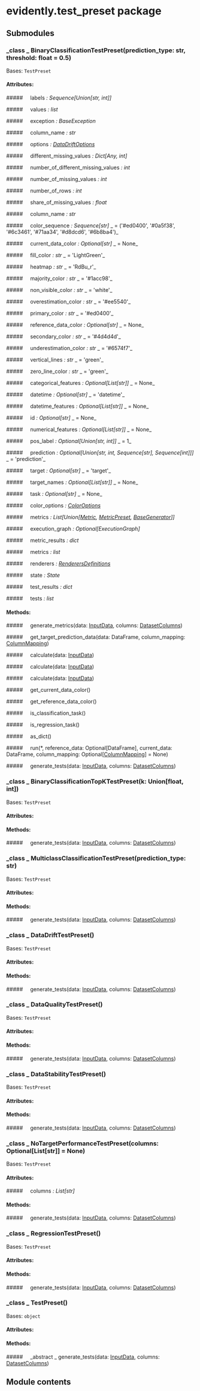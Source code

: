 # evidently.test_preset package

## Submodules


### _class _ BinaryClassificationTestPreset(prediction_type: str, threshold: float = 0.5)
Bases: `TestPreset`


#### Attributes: 

#####&nbsp;&nbsp;&nbsp;&nbsp; labels _: Sequence[Union[str, int]]_ 

#####&nbsp;&nbsp;&nbsp;&nbsp; values _: list_ 

#####&nbsp;&nbsp;&nbsp;&nbsp; exception _: BaseException_ 

#####&nbsp;&nbsp;&nbsp;&nbsp; column_name _: str_ 

#####&nbsp;&nbsp;&nbsp;&nbsp; options _: [DataDriftOptions](evidently.options.md#evidently.options.data_drift.DataDriftOptions)_ 

#####&nbsp;&nbsp;&nbsp;&nbsp; different_missing_values _: Dict[Any, int]_ 

#####&nbsp;&nbsp;&nbsp;&nbsp; number_of_different_missing_values _: int_ 

#####&nbsp;&nbsp;&nbsp;&nbsp; number_of_missing_values _: int_ 

#####&nbsp;&nbsp;&nbsp;&nbsp; number_of_rows _: int_ 

#####&nbsp;&nbsp;&nbsp;&nbsp; share_of_missing_values _: float_ 

#####&nbsp;&nbsp;&nbsp;&nbsp; column_name _: str_ 

#####&nbsp;&nbsp;&nbsp;&nbsp; color_sequence _: Sequence[str]_ _ = ('#ed0400', '#0a5f38', '#6c3461', '#71aa34', '#d8dcd6', '#6b8ba4')_ 

#####&nbsp;&nbsp;&nbsp;&nbsp; current_data_color _: Optional[str]_ _ = None_ 

#####&nbsp;&nbsp;&nbsp;&nbsp; fill_color _: str_ _ = 'LightGreen'_ 

#####&nbsp;&nbsp;&nbsp;&nbsp; heatmap _: str_ _ = 'RdBu_r'_ 

#####&nbsp;&nbsp;&nbsp;&nbsp; majority_color _: str_ _ = '#1acc98'_ 

#####&nbsp;&nbsp;&nbsp;&nbsp; non_visible_color _: str_ _ = 'white'_ 

#####&nbsp;&nbsp;&nbsp;&nbsp; overestimation_color _: str_ _ = '#ee5540'_ 

#####&nbsp;&nbsp;&nbsp;&nbsp; primary_color _: str_ _ = '#ed0400'_ 

#####&nbsp;&nbsp;&nbsp;&nbsp; reference_data_color _: Optional[str]_ _ = None_ 

#####&nbsp;&nbsp;&nbsp;&nbsp; secondary_color _: str_ _ = '#4d4d4d'_ 

#####&nbsp;&nbsp;&nbsp;&nbsp; underestimation_color _: str_ _ = '#6574f7'_ 

#####&nbsp;&nbsp;&nbsp;&nbsp; vertical_lines _: str_ _ = 'green'_ 

#####&nbsp;&nbsp;&nbsp;&nbsp; zero_line_color _: str_ _ = 'green'_ 

#####&nbsp;&nbsp;&nbsp;&nbsp; categorical_features _: Optional[List[str]]_ _ = None_ 

#####&nbsp;&nbsp;&nbsp;&nbsp; datetime _: Optional[str]_ _ = 'datetime'_ 

#####&nbsp;&nbsp;&nbsp;&nbsp; datetime_features _: Optional[List[str]]_ _ = None_ 

#####&nbsp;&nbsp;&nbsp;&nbsp; id _: Optional[str]_ _ = None_ 

#####&nbsp;&nbsp;&nbsp;&nbsp; numerical_features _: Optional[List[str]]_ _ = None_ 

#####&nbsp;&nbsp;&nbsp;&nbsp; pos_label _: Optional[Union[str, int]]_ _ = 1_ 

#####&nbsp;&nbsp;&nbsp;&nbsp; prediction _: Optional[Union[str, int, Sequence[str], Sequence[int]]]_ _ = 'prediction'_ 

#####&nbsp;&nbsp;&nbsp;&nbsp; target _: Optional[str]_ _ = 'target'_ 

#####&nbsp;&nbsp;&nbsp;&nbsp; target_names _: Optional[List[str]]_ _ = None_ 

#####&nbsp;&nbsp;&nbsp;&nbsp; task _: Optional[str]_ _ = None_ 

#####&nbsp;&nbsp;&nbsp;&nbsp; color_options _: [ColorOptions](evidently.options.md#evidently.options.color_scheme.ColorOptions)_ 

#####&nbsp;&nbsp;&nbsp;&nbsp; metrics _: List[Union[[Metric](evidently.metrics.md#evidently.metrics.base_metric.Metric), [MetricPreset](evidently.metric_preset.md#evidently.metric_preset.metric_preset.MetricPreset), [BaseGenerator](evidently.utils.md#evidently.utils.generators.BaseGenerator)]]_ 

#####&nbsp;&nbsp;&nbsp;&nbsp; execution_graph _: Optional[ExecutionGraph]_ 

#####&nbsp;&nbsp;&nbsp;&nbsp; metric_results _: dict_ 

#####&nbsp;&nbsp;&nbsp;&nbsp; metrics _: list_ 

#####&nbsp;&nbsp;&nbsp;&nbsp; renderers _: [RenderersDefinitions](evidently.renderers.md#evidently.renderers.base_renderer.RenderersDefinitions)_ 

#####&nbsp;&nbsp;&nbsp;&nbsp; state _: State_ 

#####&nbsp;&nbsp;&nbsp;&nbsp; test_results _: dict_ 

#####&nbsp;&nbsp;&nbsp;&nbsp; tests _: list_ 

#### Methods: 

#####&nbsp;&nbsp;&nbsp;&nbsp; generate_metrics(data: [InputData](evidently.metrics.md#evidently.metrics.base_metric.InputData), columns: [DatasetColumns](evidently.utils.md#evidently.utils.data_operations.DatasetColumns))

#####&nbsp;&nbsp;&nbsp;&nbsp; get_target_prediction_data(data: DataFrame, column_mapping: [ColumnMapping](evidently.pipeline.md#evidently.pipeline.column_mapping.ColumnMapping))

#####&nbsp;&nbsp;&nbsp;&nbsp; calculate(data: [InputData](evidently.metrics.md#evidently.metrics.base_metric.InputData))

#####&nbsp;&nbsp;&nbsp;&nbsp; calculate(data: [InputData](evidently.metrics.md#evidently.metrics.base_metric.InputData))

#####&nbsp;&nbsp;&nbsp;&nbsp; calculate(data: [InputData](evidently.metrics.md#evidently.metrics.base_metric.InputData))

#####&nbsp;&nbsp;&nbsp;&nbsp; get_current_data_color()

#####&nbsp;&nbsp;&nbsp;&nbsp; get_reference_data_color()

#####&nbsp;&nbsp;&nbsp;&nbsp; is_classification_task()

#####&nbsp;&nbsp;&nbsp;&nbsp; is_regression_task()

#####&nbsp;&nbsp;&nbsp;&nbsp; as_dict()

#####&nbsp;&nbsp;&nbsp;&nbsp; run(\*, reference_data: Optional[DataFrame], current_data: DataFrame, column_mapping: Optional[[ColumnMapping](evidently.pipeline.md#evidently.pipeline.column_mapping.ColumnMapping)] = None)

#####&nbsp;&nbsp;&nbsp;&nbsp; generate_tests(data: [InputData](evidently.metrics.md#evidently.metrics.base_metric.InputData), columns: [DatasetColumns](evidently.utils.md#evidently.utils.data_operations.DatasetColumns))

### _class _ BinaryClassificationTopKTestPreset(k: Union[float, int])
Bases: `TestPreset`


#### Attributes: 

#### Methods: 

#####&nbsp;&nbsp;&nbsp;&nbsp; generate_tests(data: [InputData](evidently.metrics.md#evidently.metrics.base_metric.InputData), columns: [DatasetColumns](evidently.utils.md#evidently.utils.data_operations.DatasetColumns))

### _class _ MulticlassClassificationTestPreset(prediction_type: str)
Bases: `TestPreset`


#### Attributes: 

#### Methods: 

#####&nbsp;&nbsp;&nbsp;&nbsp; generate_tests(data: [InputData](evidently.metrics.md#evidently.metrics.base_metric.InputData), columns: [DatasetColumns](evidently.utils.md#evidently.utils.data_operations.DatasetColumns))

### _class _ DataDriftTestPreset()
Bases: `TestPreset`


#### Attributes: 

#### Methods: 

#####&nbsp;&nbsp;&nbsp;&nbsp; generate_tests(data: [InputData](evidently.metrics.md#evidently.metrics.base_metric.InputData), columns: [DatasetColumns](evidently.utils.md#evidently.utils.data_operations.DatasetColumns))

### _class _ DataQualityTestPreset()
Bases: `TestPreset`


#### Attributes: 

#### Methods: 

#####&nbsp;&nbsp;&nbsp;&nbsp; generate_tests(data: [InputData](evidently.metrics.md#evidently.metrics.base_metric.InputData), columns: [DatasetColumns](evidently.utils.md#evidently.utils.data_operations.DatasetColumns))

### _class _ DataStabilityTestPreset()
Bases: `TestPreset`


#### Attributes: 

#### Methods: 

#####&nbsp;&nbsp;&nbsp;&nbsp; generate_tests(data: [InputData](evidently.metrics.md#evidently.metrics.base_metric.InputData), columns: [DatasetColumns](evidently.utils.md#evidently.utils.data_operations.DatasetColumns))

### _class _ NoTargetPerformanceTestPreset(columns: Optional[List[str]] = None)
Bases: `TestPreset`


#### Attributes: 

#####&nbsp;&nbsp;&nbsp;&nbsp; columns _: List[str]_ 

#### Methods: 

#####&nbsp;&nbsp;&nbsp;&nbsp; generate_tests(data: [InputData](evidently.metrics.md#evidently.metrics.base_metric.InputData), columns: [DatasetColumns](evidently.utils.md#evidently.utils.data_operations.DatasetColumns))

### _class _ RegressionTestPreset()
Bases: `TestPreset`


#### Attributes: 

#### Methods: 

#####&nbsp;&nbsp;&nbsp;&nbsp; generate_tests(data: [InputData](evidently.metrics.md#evidently.metrics.base_metric.InputData), columns: [DatasetColumns](evidently.utils.md#evidently.utils.data_operations.DatasetColumns))

### _class _ TestPreset()
Bases: `object`


#### Attributes: 

#### Methods: 

#####&nbsp;&nbsp;&nbsp;&nbsp; _abstract _ generate_tests(data: [InputData](evidently.metrics.md#evidently.metrics.base_metric.InputData), columns: [DatasetColumns](evidently.utils.md#evidently.utils.data_operations.DatasetColumns))
## Module contents
